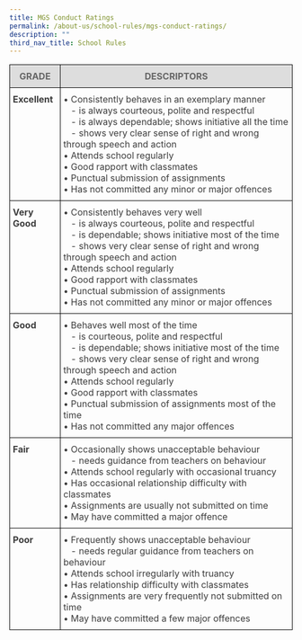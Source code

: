```yaml
---
title: MGS Conduct Ratings
permalink: /about-us/school-rules/mgs-conduct-ratings/
description: ""
third_nav_title: School Rules
---
```

<style type="text/css">
.tg {
    border-collapse: collapse;
    border-spacing: 0;
}
.tg td {
    border-color: black;
    border-style: solid;
    border-width: 1px;
    overflow: hidden;
    padding: 10px 5px;
    word-break: normal;
}
.tg th {
    border-color: black;
    border-style: solid;
    border-width: 1px;
    font-weight: normal;
    overflow: hidden;
    padding: 10px 5px;
    word-break: normal;
}
.tg .tg-uwnk {
    color: #3D3D3D;
    text-align: left;
    vertical-align: top
}
.tg .tg-feqv {
    background-color: #DDD;
    color: #666;
    font-weight: bold;
    text-align: center;
    vertical-align: middle
}
.tg .tg-bzr3 {
    color: #3D3D3D;
    font-weight: bold;
    text-align: left;
    vertical-align: top
}
</style>
<table class="tg">
  <thead>
    <tr>
      <th class="tg-feqv"><span style="color:#666;background-color:#DDD">GRADE</span></th>
      <th class="tg-feqv"><span style="color:#666;background-color:#DDD">DESCRIPTORS</span></th>
    </tr>
  </thead>
  <tbody>
    <tr>
      <td class="tg-bzr3">Excellent<br></td>
      <td class="tg-uwnk">• Consistently behaves in an exemplary manner<br>
        &nbsp;&nbsp;&nbsp;- is always courteous, polite and respectful<br>
        &nbsp;&nbsp;&nbsp;- is always dependable; shows initiative all the time<br>
        &nbsp;&nbsp;&nbsp;- shows very clear sense of right and wrong through speech and action<br>
        • Attends school regularly<br>
        • Good rapport with classmates<br>
        • Punctual submission of assignments<br>
        • Has not committed any minor or major offences</td>
    </tr>
    <tr>
      <td class="tg-bzr3">Very Good<br></td>
      <td class="tg-uwnk">• Consistently behaves very well<br>
        &nbsp;&nbsp;&nbsp;- is always courteous, polite and respectful<br>
        &nbsp;&nbsp;&nbsp;- is dependable; shows initiative most of the time<br>
        &nbsp;&nbsp;&nbsp;- shows very clear sense of right and wrong through speech and action<br>
        • Attends school regularly<br>
        • Good rapport with classmates<br>
        • Punctual submission of assignments<br>
        • Has not committed any minor or major offences</td>
    </tr>
    <tr>
      <td class="tg-bzr3">Good<br></td>
      <td class="tg-uwnk">• Behaves well most of the time<br>
        &nbsp;&nbsp;&nbsp;- is courteous, polite and respectful<br>
        &nbsp;&nbsp;&nbsp;- is dependable; shows initiative most of the time<br>
        &nbsp;&nbsp;&nbsp;- shows very clear sense of right and wrong through speech and action<br>
        • Attends school regularly<br>
        • Good rapport with classmates<br>
        • Punctual submission of assignments most of the time<br>
        • Has not committed any major offences</td>
    </tr>
    <tr>
      <td class="tg-bzr3">Fair<br></td>
      <td class="tg-uwnk">• Occasionally shows unacceptable behaviour<br>
        &nbsp;&nbsp;&nbsp;- needs guidance from teachers on behaviour<br>
        • Attends school regularly with occasional truancy<br>
        • Has occasional relationship difficulty with classmates<br>
        • Assignments are usually not submitted on time<br>
        • May have committed a major offence</td>
    </tr>
    <tr>
      <td class="tg-bzr3">Poor<br></td>
      <td class="tg-uwnk">• Frequently shows unacceptable behaviour<br>
        &nbsp;&nbsp;&nbsp;- needs regular guidance from teachers on behaviour<br>
        • Attends school irregularly with truancy<br>
        • Has relationship difficulty with classmates<br>
        • Assignments are very frequently not submitted on time<br>
        • May have committed a few major offences</td>
    </tr>
  </tbody>
</table>
